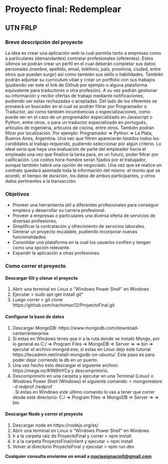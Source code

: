 <h1>Proyecto final: Redemplear</h1>
<h2>UTN FRLP</h2>

<h3>Breve descripción del proyecto</h3>
<p> 
  La idea es crear una aplicación web la cual permita tanto a empresas como a particulares (demandantes) contratar profesionales (oferentes). Estos últimos se podrán crear un perfil en el cual deberán completar sus datos personales (nombre, apellido, email, teléfono, país, provincia, ciudad, entre otros que puedan surgir) así como también sus skills o habilidades. También podrán adjuntar su curriculum vitae y crear un portfolio con sus trabajos (pudiendo ser este el link de Github por ejemplo o alguna plataforma equivalente para traductores u otra profesión). A su vez podrán gestionar su información y recibir ofertas de trabajo mediante notificaciones, pudiendo ser estas rechazadas o aceptadas.
Del lado de los oferentes se proveerá un buscador en el cual se podrán filtrar por Programador o Traductor, así como también incumbencias o especializaciones, como puede ser en el caso de un programador especializado en Javascript o Python, entre otros, o para un traductor especializado en portugués, artículos de ingeniería, artículos de cocina, entre otros. También podrán filtrar por localización. Por ejemplo: Programador => Python => La Plata, Buenos Aires, Argentina. Una vez que filtren aparecerán listados todos los candidatos al trabajo requerido, pudiendo seleccionar por algún criterio. Lo ideal sería que haya una evaluación de parte del empleador hacia el empleado una vez que finalice la tarea para, en un futuro, poder filtrar por calificación. 
Los costos hora-hombre serán fijados por el trabajador, aunque también habrá una opción de negociado.
Una vez que se realice un contrato quedará asentada toda la información del mismo: el monto que se acordó, el tiempo de duración, los datos de ambos participantes, y otros datos pertinentes a la transacción.
</p>
  
<h3>Objetivos</h3>
<ul>
  <li>Proveer una herramienta útil a diferentes profesionales para conseguir empleos y desarrollar su carrera profesional.</li>
  <li>Proveer a empresas o particulares una diversa oferta de servicios de diversas profesiones.</li>
  <li>Simplificar la contratación y ofrecimiento de servicios laborales.</li>
  <li>Generar un proyecto escalable, pudiendo incorporar nuevas funcionalidades.</li>
  <li>Consolidar una plataforma en la cual los usuarios confíen y tengan como una opción relevante.</li>
  <li>Expandir la aplicación a otras profesiones.</li>
</ul>

<h3>Como correr el proyecto</h3>

<h4>Descargar Git y clonar el proyecto</h4>
<ol> 
  <li>Abrir una terminal en Linux o "Windows Power Shell" en Windows</li>
  <li>Ejecutar > sudo apt-get install git"</li>
  <li>Luego correr > git clone https://github.com/nachomac12/ProyectoFinal.git</li>
</ol>

<h4>Configurar la base de datos</h4>
  <ol>
    <li>Descargar MongoDB: https://www.mongodb.com/download-center/enterprise </li>
    <li>Si estas en Windows tenes que ir a la ruta donde se instaló Mongo, por lo general es C:/ => Program Files => MongoDB => Server => <Version de Mongo> => bin => ejecutar el archivo mongod.exe; si estas en Linux dejo este tutorial https://tecadmin.net/install-mongodb-on-ubuntu/. Este paso es para poder dejar corriendo la db en un puerto.</li>
    <li>Una vez hecho esto descargar el siguiente archivo: https://mega.nz/#!lN9lhYCa y descomprimirlo.</li>
    <li>Descomprimirlo en una carpeta y ejecutar en una Terminal (Linux) o Windows Power Shell (Windows) el siguiente comando: > mongorestore -d redprof <RUTA_ARCHIVO_DESCOMPRIMIDO>/redprof</li>. Si estas en Windows este último comando lo vas a tener que correr desde este directorio: C:/ => Program Files => MongoDB => Server => <Version de Mongo> => bin
  </ol>

<h4>Descargar Node y correr el proyecto</h4>
<ol>
  <li>Descargar node en https://nodejs.org/es/</li>
  <li>Abrir una terminal en Linux o "Windows Power Shell" en Windows</li>
  <li>Ir a la carpeta raíz de ProyectoFinal y correr > npm install</li>
  <li>Ir a la carpeta ProyectoFinal/client y ejecutar > npm install</li>
  <li>Volver al directorio ProyectoFinal y ejecutar > npm run dev</li>
</ol>
  
  <b>Cualquier consulta enviarme un email a maciasignacio0@gmail.com</b>
